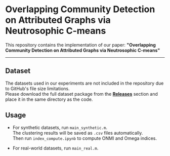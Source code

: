 # Overlapping Community Detection on Attributed Graphs via Neutrosophic C-means

This repository contains the implementation of our paper: **"Overlapping Community Detection on Attributed Graphs via Neutrosophic C-means"**

---

## Dataset

The datasets used in our experiments are not included in the repository due to GitHub's file size limitations.  
Please download the full dataset package from the [**Releases**](https://github.com/Yuhan-Jia/Code-for-DPCNCM/releases) section and place it in the same directory as the code.


## Usage

- For synthetic datasets, run `main_synthetic.m`.  
  The clustering results will be saved as `.csv` files automatically.  
  Then run `index_compute.ipynb` to compute ONMI and Omega indices.

- For real-world datasets, run `main_real.m`.

